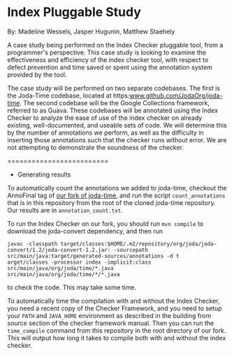 # Index Pluggable Study
By: Madeline Wessels, Jasper Hugunin, Matthew Staehely

A case study being performed on the Index Checker pluggable tool, from a programmer's perspective.
This case study is looking to examine the effectiveness and efficiency of the index checker tool, with
respect to defect prevention and time saved or spent using the annotation system provided by the tool.

The case study will be performed on two separate codebases. The first is the Joda-Time codebase, located
at https:www.github.com/JodaOrg/joda-time. The second codebase will be the Google Collections framework,
referred to as Guava. These codebases will be annotated using the Index Checker to analyze the ease of 
use of the index checker on already existing, well-documented, and useable sets of code. We will determine
this by the number of annotations we perform, as well as the difficulty in inserting those annotations such
that the checker runs without error. We are not attempting to demonstrate the soundness of the checker.

=========================

* Generating results

To automatically count the annotations we added to joda-time, checkout the AnnoFinal tag of [our fork of joda-time](https://github.com/mstaehely/joda-time), and run the script `count_annotations` that is in this repository from the root of the cloned joda-time repository. Our results are in `annotation_count.txt`.

To run the Index Checker on our fork, you should run `mvn compile` to download the joda-convert dependency, and then run
```
javac -classpath target/classes:$HOME/.m2/repository/org/joda/joda-convert/1.2/joda-convert-1.2.jar: -sourcepath src/main/java:target/generated-sources/annotations -d t
arget/classes -processor index -implicit:class src/main/java/org/joda/time/*.java src/main/java/org/joda/time/*/*.java
```
to check the code. This may take some time.

To automatically time the compilation with and without the Index Checker, you need a recent copy of the Checker Framework, and you need to setup your `PATH` and `JAVA_HOME` environment as described in the building from source section of the checker framework manual.
Then you can run the `time_compile` command from this repository in the root directory of our fork. This will output how long it takes to compile both with and without the index checker.

